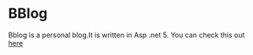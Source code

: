 # BBlog
Bblog is a personal blog.It is written in Asp .net 5. You can check this out  <a href="http://sepppii.ir/">here </a>
